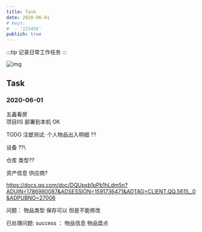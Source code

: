 ```yaml
---
title: Task
date: 2020-06-01
# keys:
#  - '123456' 
publish: true
---
```

:::tip
记录日常工作任务
:::

![img](https://dss1.baidu.com/70cFfyinKgQFm2e88IuM_a/forum/pic/item/adaf2edda3cc7cd9684f8ce83e01213fb80e91a5.jpg)

<!-- more -->

## Task
### 2020-06-01

五鑫看房    
项目IIS 部署到本机     OK   


TODO 
注塑测试:
个人物品出入明细  ??

设备 ??\

仓库 类型??


资产信息 供应商?



https://docs.qq.com/doc/DQUpxb1pPb1hLdm5n?ADUIN=1786980087&ADSESSION=1591736471&ADTAG=CLIENT.QQ.5615_.0&ADPUBNO=27006

问题：
物品类型   保存可以 但是不能修改


已处理问题:
success ：
物品信息
物品盘点